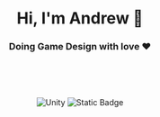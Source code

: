 <h1 align="center">Hi, I'm Andrew 👋</h1>
<h3 align="center">Doing Game Design with love ❤️</h3>
</br></br></br>
<p align="center">
  <img alt="Unity" src="https://img.shields.io/badge/-unity-ff8fab?style=for-the-badge&logo=Unity&logoColor=hsl(240%2C%2026%25%2C%2027%25)">
  <img alt="Static Badge" src="https://img.shields.io/badge/-unreal%20engine-abc4ff?style=for-the-badge&logo=unreal%20engine&logoColor=hsl(240%2C%2026%25%2C%2027%25)">
</p>

